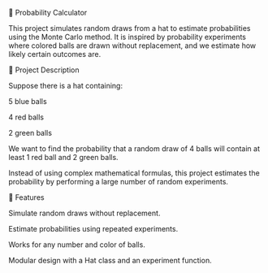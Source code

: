 🎲 Probability Calculator

This project simulates random draws from a hat to estimate probabilities using the Monte Carlo method.
It is inspired by probability experiments where colored balls are drawn without replacement, and we estimate how likely certain outcomes are.

📘 Project Description

Suppose there is a hat containing:

5 blue balls

4 red balls

2 green balls

We want to find the probability that a random draw of 4 balls will contain at least 1 red ball and 2 green balls.

Instead of using complex mathematical formulas, this project estimates the probability by performing a large number of random experiments.

🧩 Features

Simulate random draws without replacement.

Estimate probabilities using repeated experiments.

Works for any number and color of balls.

Modular design with a Hat class and an experiment function.
